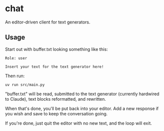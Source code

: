 # chat

An editor-driven client for text generators.

## Usage

Start out with buffer.txt looking something like this:

```
Role: user

Insert your text for the text generator here!
```

Then run:

```shell
uv run src/main.py
```

"buffer.txt" will be read, submitted to the text generator (currently
hardwired to Claude), text blocks reformatted, and rewritten.

When that's done, you'll be put back into your editor. Add a new
response if you wish and save to keep the conversation going.

If you're done, just quit the editor with no new text, and the loop
will exit.
